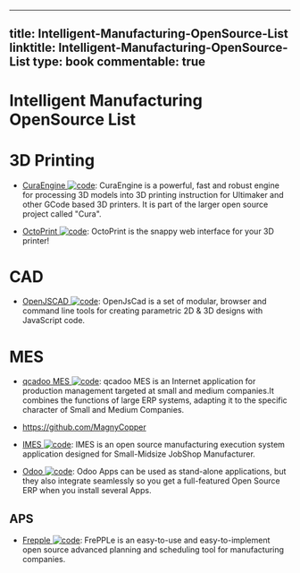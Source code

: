 
---
title: Intelligent-Manufacturing-OpenSource-List
linktitle: Intelligent-Manufacturing-OpenSource-List
type: book
commentable: true
---

# Intelligent Manufacturing OpenSource List

# 3D Printing

- [CuraEngine ![code](https://ng-tech.icu/assets/code.svg)](https://github.com/Ultimaker/CuraEngine): CuraEngine is a powerful, fast and robust engine for processing 3D models into 3D printing instruction for Ultimaker and other GCode based 3D printers. It is part of the larger open source project called "Cura".

- [OctoPrint ![code](https://ng-tech.icu/assets/code.svg)](https://github.com/foosel/OctoPrint): OctoPrint is the snappy web interface for your 3D printer!

# CAD

- [OpenJSCAD ![code](https://ng-tech.icu/assets/code.svg)](https://openjscad.org/): OpenJsCad is a set of modular, browser and command line tools for creating parametric 2D & 3D designs with JavaScript code.

# MES

- [qcadoo MES ![code](https://ng-tech.icu/assets/code.svg)](https://github.com/qcadoo/mes): qcadoo MES is an Internet application for production management targeted at small and medium companies.It combines the functions of large ERP systems, adapting it to the specific character of Small and Medium Companies.

- https://github.com/MagnyCopper

- [IMES ![code](https://ng-tech.icu/assets/code.svg)](https://github.com/jukbot/smart-industry): IMES is an open source manufacturing execution system application designed for Small-Midsize JobShop Manufacturer.

- [Odoo ![code](https://ng-tech.icu/assets/code.svg)](https://github.com/odoo/odoo): Odoo Apps can be used as stand-alone applications, but they also integrate seamlessly so you get a full-featured Open Source ERP when you install several Apps.

## APS

- [Frepple ![code](https://ng-tech.icu/assets/code.svg)](https://github.com/frePPLe/frepple): FrePPLe is an easy-to-use and easy-to-implement open source advanced planning and scheduling tool for manufacturing companies.

    